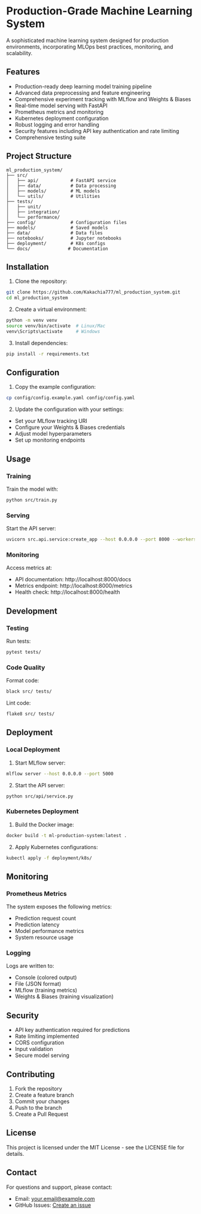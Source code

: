 # Production-Grade Machine Learning System

A sophisticated machine learning system designed for production environments, incorporating MLOps best practices, monitoring, and scalability.

## Features

- Production-ready deep learning model training pipeline
- Advanced data preprocessing and feature engineering
- Comprehensive experiment tracking with MLflow and Weights & Biases
- Real-time model serving with FastAPI
- Prometheus metrics and monitoring
- Kubernetes deployment configuration
- Robust logging and error handling
- Security features including API key authentication and rate limiting
- Comprehensive testing suite

## Project Structure

```
ml_production_system/
├── src/
│   ├── api/            # FastAPI service
│   ├── data/           # Data processing
│   ├── models/         # ML models
│   └── utils/          # Utilities
├── tests/
│   ├── unit/
│   ├── integration/
│   └── performance/
├── config/             # Configuration files
├── models/             # Saved models
├── data/               # Data files
├── notebooks/          # Jupyter notebooks
├── deployment/         # K8s configs
└── docs/              # Documentation
```

## Installation

1. Clone the repository:
```bash
git clone https://github.com/Kakachia777/ml_production_system.git
cd ml_production_system
```

2. Create a virtual environment:
```bash
python -m venv venv
source venv/bin/activate  # Linux/Mac
venv\Scripts\activate     # Windows
```

3. Install dependencies:
```bash
pip install -r requirements.txt
```

## Configuration

1. Copy the example configuration:
```bash
cp config/config.example.yaml config/config.yaml
```

2. Update the configuration with your settings:
- Set your MLflow tracking URI
- Configure your Weights & Biases credentials
- Adjust model hyperparameters
- Set up monitoring endpoints

## Usage

### Training

Train the model with:
```bash
python src/train.py
```

### Serving

Start the API server:
```bash
uvicorn src.api.service:create_app --host 0.0.0.0 --port 8000 --workers 4
```

### Monitoring

Access metrics at:
- API documentation: http://localhost:8000/docs
- Metrics endpoint: http://localhost:8000/metrics
- Health check: http://localhost:8000/health

## Development

### Testing

Run tests:
```bash
pytest tests/
```

### Code Quality

Format code:
```bash
black src/ tests/
```

Lint code:
```bash
flake8 src/ tests/
```

## Deployment

### Local Deployment

1. Start MLflow server:
```bash
mlflow server --host 0.0.0.0 --port 5000
```

2. Start the API server:
```bash
python src/api/service.py
```

### Kubernetes Deployment

1. Build the Docker image:
```bash
docker build -t ml-production-system:latest .
```

2. Apply Kubernetes configurations:
```bash
kubectl apply -f deployment/k8s/
```

## Monitoring

### Prometheus Metrics

The system exposes the following metrics:
- Prediction request count
- Prediction latency
- Model performance metrics
- System resource usage

### Logging

Logs are written to:
- Console (colored output)
- File (JSON format)
- MLflow (training metrics)
- Weights & Biases (training visualization)

## Security

- API key authentication required for predictions
- Rate limiting implemented
- CORS configuration
- Input validation
- Secure model serving

## Contributing

1. Fork the repository
2. Create a feature branch
3. Commit your changes
4. Push to the branch
5. Create a Pull Request

## License

This project is licensed under the MIT License - see the LICENSE file for details.

## Contact

For questions and support, please contact:
- Email: your.email@example.com
- GitHub Issues: [Create an issue](https://github.com/yourusername/ml_production_system/issues) 
